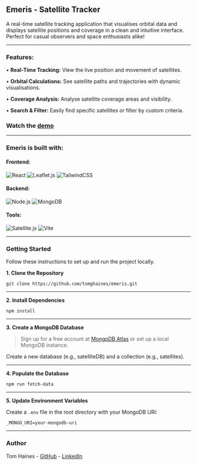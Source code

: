 

## **Emeris - Satellite Tracker**

A real-time satellite tracking application that visualises orbital data and displays satellite positions and coverage in a clean and intuitive interface. Perfect for casual observers and space enthusiasts alike!  

---

### **Features**:

• **Real-Time Tracking:** View the live position and movement of satellites.  

• **Orbital Calculations:** See satellite paths and trajectories with dynamic visualisations.  

• **Coverage Analysis:** Analyse satellite coverage areas and visibility.  

• **Search & Filter:** Easily find specific satellites or filter by custom criteria.  

### Watch the [**demo**](https://youtu.be/AK4iwkDWlOw)  

---

### **Emeris is built with:**

#### **Frontend:**  
![React](https://img.shields.io/badge/-React-61DAFB?logo=react&logoColor=black) ![Leaflet.js](https://img.shields.io/badge/-Leaflet.js-199900?logo=leaflet&logoColor=white) ![TailwindCSS](https://img.shields.io/badge/-TailwindCSS-06B6D4?logo=tailwindcss&logoColor=white)  

#### **Backend:**  
![Node.js](https://img.shields.io/badge/-Node.js-339933?logo=nodedotjs&logoColor=white) ![MongoDB](https://img.shields.io/badge/-MongoDB-47A248?logo=mongodb&logoColor=white)  

#### **Tools:**  
![Satellite.js](https://img.shields.io/badge/-Satellite.js-333333?logoColor=white) ![Vite](https://img.shields.io/badge/-Vite-646CFF?logo=vite&logoColor=white)  

---

### **Getting Started**

Follow these instructions to set up and run the project locally.

**1. Clone the Repository**

```
git clone https://github.com/tomghaines/emeris.git
```

---

**2. Install Dependencies**

```
npm install
```

---

**3. Create a MongoDB Database**

> Sign up for a free account at [MongoDB Atlas](https://www.mongodb.com/cloud/atlas) or set up a local MongoDB instance.

Create a new database (e.g., satelliteDB) and a collection (e.g., satellites).  

---

**4. Populate the Database**

```
npm run fetch-data
```

---

**5. Update Environment Variables**

Create a ``.env`` file in the root directory with your MongoDB URI:

```
_MONGO_URI=your-mongodb-uri
```

---

### **Author**

Tom Haines - [GitHub](https://github.com/tomghaines) - [LinkedIn](https://www.linkedin.com/in/tom-haines-5755462b4/)


